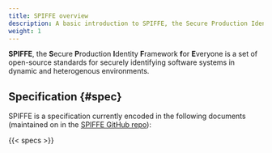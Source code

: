 ```yaml
---
title: SPIFFE overview
description: A basic introduction to SPIFFE, the Secure Production Identify Framework for Everyone
weight: 1
---
```


**SPIFFE**, the **S**ecure **P**roduction **I**dentity **F**ramework **f**or **E**veryone is a set of open-source standards for securely identifying software systems in dynamic and heterogenous environments.

## Specification {#spec}

SPIFFE is a specification currently encoded in the following documents (maintained on in the [SPIFFE GitHub repo](https://github.com/spiffe/spiffe)):

{{< specs >}}
